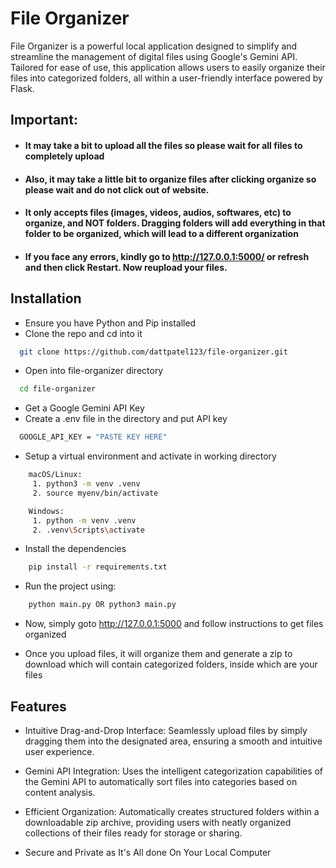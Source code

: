 
# File Organizer 

File Organizer is a powerful local application designed to simplify and streamline the management of digital files using Google's Gemini API. Tailored for ease of use, this application allows users to easily organize their files into categorized folders, all within a user-friendly interface powered by Flask.




## Important:

- #### It may take a bit to upload all the files so please wait for all files to completely upload

- #### Also, it may take a little bit to organize files after clicking organize so please wait and do not click out of website.

- #### It only accepts files (images, videos, audios, softwares, etc) to organize, and NOT folders. Dragging folders will add everything in that folder to be organized, which will lead to a different organization

- #### If you face any errors, kindly go to http://127.0.0.1:5000/ or refresh and then click Restart. Now reupload your files. 

## Installation
 - Ensure you have Python and Pip installed
 - Clone the repo and cd into it

```bash
  git clone https://github.com/dattpatel123/file-organizer.git
```

- Open into file-organizer directory
```bash
  cd file-organizer
```

- Get a Google Gemini API Key
- Create a .env file in the directory and put API key
```bash
  GOOGLE_API_KEY = "PASTE KEY HERE"
```
- Setup a virtual environment and activate in working directory
```bash
    macOS/Linux:
     1. python3 -m venv .venv
     2. source myenv/bin/activate

    Windows:
     1. python -m venv .venv
     2. .venv\Scripts\activate
```
- Install the dependencies
```bash
    pip install -r requirements.txt

```
- Run the project using:
```bash
    python main.py OR python3 main.py
```

- Now, simply goto http://127.0.0.1:5000 and follow instructions to get files organized

- Once you upload files, it will organize them and generate a zip to download which will contain categorized folders, inside which are your files 


## Features

- Intuitive Drag-and-Drop Interface: Seamlessly upload files by simply dragging them into the designated area, ensuring a smooth and intuitive user experience.

- Gemini API Integration: Uses the intelligent categorization capabilities of the Gemini API to automatically sort files into categories based on content analysis.

- Efficient Organization: Automatically creates structured folders within a downloadable zip archive, providing users with neatly organized collections of their files ready for storage or sharing.

- Secure and Private as It's All done On Your Local Computer 
